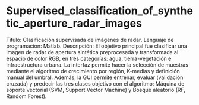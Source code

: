# Supervised_classification_of_synthetic_aperture_radar_images
Título: Clasificación supervisada de imágenes de radar. Lenguaje de programación: Matlab. Descripción: El objetivo principal fue clasificar una imagen de radar de apertura sintética preprocesada y transformada al espacio de color RGB, en tres categorías: agua, tierra-vegetación e infraestructura urbana. La interfaz permite hacer la selección de muestras mediante el algoritmo de crecimiento por región, K-medias y definición manual del umbral. Además, la GUI permite entrenar, evaluar (validación cruzada) y predecir las tres clases objetivo con el algoritmo: Máquina de soporte vectorial (SVM, Support Vector Machine) y Bosque aleatorio (RF, Random Forest).
